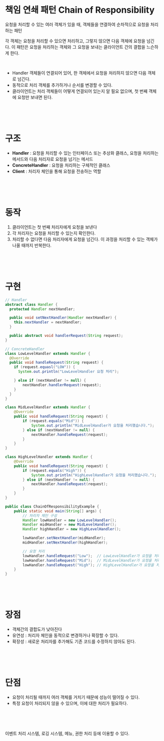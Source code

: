 # 책임 연쇄 패턴 Chain of Responsibility  

요청을 처리할 수 있는 여러 객체가 있을 때, 객체들을 연결하여 순차적으로 요청을 처리하는 패턴  

각 객체는 요청을 처리할 수 있으면 처리하고, 그렇지 않으면 다음 객체에 요청을 넘긴다. 
이 패턴은 요청을 처리하는 객체와 그 요청을 보내는 클라이언트 간의 결합을 느슨하게 한다.  

<br>

- Handler 객체들이 연결되어 있어, 한 객체에서 요청을 처리하지 않으면 다음 객체로 넘긴다.
- 동적으로 처리 객체를 추가하거나 순서를 변경할 수 있다.
- 클라이언트는 처리 객체들이 어떻게 연결되어 있는지 알 필요 없으며, 첫 번째 객체에 요청만 보내면 된다.


<br><br><br>


# 구조
- **Handler** : 요청을 처리할 수 있는 인터페이스 또는 추상화 클래스, 요청을 처리하는 메서드와 다음 처리자로 요청을 넘기는 메서드
- **ConcreteHandler** : 요청을 처리하는 구체적인 클래스
- **Client** : 처리자 체인을 통해 요청을 전송하는 역할


<br><br><br>


# 동작
1. 클라이언트는 첫 번째 처리자에게 요청을 보낸다
2. 각 처리자는 요청을 처리할 수 있는지 확인한다.
3. 처리할 수 없다면 다음 처리자에게 요청을 넘긴다. 이 과정을 처리할 수 있는 객체가 나올 때까지 반복한다.


<br><br><br>

# 구현
```java
// Handler
abstract class Handler {
  protected Handler nextHandler;

  public void setNextHandler(Handler nextHandler) {
    this.nextHandler = nextHandler;
  }

  public abstract void handlerRequest(String request);
}

// ConcreteHandler
class LowLevelHandler extends Handler {
  @Override
  public void handleRequest(String request) {
    if (request.equasl("LOW")) {
      System.out.println("LowLevelHandler 요청 처리");

    } else if (nextHandler != null) {
        nextHandler.handlerRequest(request);
    }
  }
}

class MidLevelHandler extends Handler {
    @Override
    public void handleRequest(String request) {
        if (request.equals("Mid")) {
            System.out.println("MidLevelHandler가 요청을 처리했습니다.");
        } else if (nextHandler != null) {
            nextHandler.handleRequest(request);
        }
    }
}

class HighLevelHandler extends Handler {
    @Override
    public void handleRequest(String request) {
        if (request.equals("High")) {
            System.out.println("HighLevelHandler가 요청을 처리했습니다.");
        } else if (nextHandler != null) {
            nextHandler.handleRequest(request);
        }
    }
}

public class ChainOfResponsibilityExample {
    public static void main(String[] args) {
        // 처리자 체인 구성
        Handler lowHandler = new LowLevelHandler();
        Handler midHandler = new MidLevelHandler();
        Handler highHandler = new HighLevelHandler();

        lowHandler.setNextHandler(midHandler);
        midHandler.setNextHandler(highHandler);

        // 요청 처리
        lowHandler.handleRequest("Low");  // LowLevelHandler가 요청을 처리
        lowHandler.handleRequest("Mid");  // MidLevelHandler가 요청을 처리
        lowHandler.handleRequest("High"); // HighLevelHandler가 요청을 처리
    }
}
```


<br><br><br>


# 장점
- 객체간의 결합도가 낮아진다
- 유연성 : 처리자 체인을 동적으로 변경하거나 확장할 수 있다.
- 확장성 : 새로운 처리자를 추가해도 기존 코드를 수정하지 않아도 된다.


<br><br><br>


# 단점
- 요청이 처리될 때까지 여러 객체를 거치기 때문에 성능이 떨어질 수 있다.
- 특정 요청이 처리되지 않을 수 있으며, 이에 대한 처리가 필요하다.


<br><br><br>


이벤트 처리 시스템, 로깅 시스템, 메뉴, 권한 처리 등에 이용할 수 있다.


